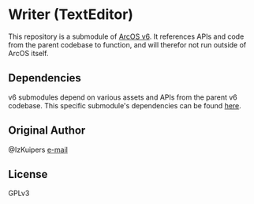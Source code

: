 # Writer (TextEditor)

This repository is a submodule of [ArcOS v6](https://github.com/IzK-ArcOS/v6). It references APIs and code from the parent codebase to function, and will therefor not run outside of ArcOS itself.

## Dependencies

v6 submodules depend on various assets and APIs from the parent v6 codebase. This specific submodule's dependencies can be found [here](./DEPS.md).

## Original Author

@IzKuipers [e-mail](mailto:izaak@arcapi.nl)

## License

GPLv3
